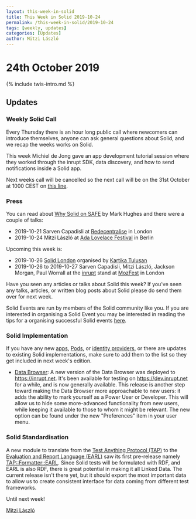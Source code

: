 ```yaml
---
layout: this-week-in-solid
title: This Week in Solid 2019-10-24
permalink: /this-week-in-solid/2019-10-24
tags: [weekly, updates]
categories: [Updates]
author: Mitzi László
---
```


# 24th October 2019

{% include twis-intro.md %}

## Updates

### Weekly Solid Call
Every Thursday there is an hour long public call where newcomers can introduce themselves, anyone can ask general questions about Solid, and we recap the weeks works on Solid. 

This week Michiel de Jong gave an app development tutorial session where they worked through the inrupt SDK, data discovery, and how to send notifications inside a Solid app. 

Next weeks call will be cancelled so the next call will be on the 31st October at 1000 CEST on [this line](https://zoom.us/j/121552099).

### Press
You can read about [Why Solid on SAFE](http://dweb.happybeing.com/blog/post/004-why-solid-on-safe/) by Mark Hughes and there were a couple of talks: 
* 2019-10-21 Sarven Capadisli at [Redecentralise](https://redecentralize.org) in London
* 2019-10-24 Mitzi László at [Ada Lovelace Festival](https://www.ada-lovelace-festival.com) in Berlin

Upcoming this week is: 
* 2019-10-26 [Solid London](https://www.eventbrite.com/e/solid-intro-workshop-this-is-for-everyone-join-the-movement-tickets-77597174237?aff=ebdssbdestsearch) organised by [Kartika Tulusan](https://github.com/ktulusan)
* 2019-10-26 to 2019-10-27 Sarven Capadisli, Mitzi László, Jackson Morgan, Paul Worrall at the [inrupt](https://inrupt.com) stand at [MozFest](https://www.mozillafestival.org) in London

Have you seen any articles or talks about Solid this week? If you've seen any talks, articles, or written blog posts about Solid please do send them over for next week.

Solid Events are run by members of the Solid community like you. If you are interested in organising a Solid Event you may be interested in reading the tips for a organising successful Solid events [here](https://github.com/solid/information/blob/master/solid-events.md).

### Solid Implementation
If you have any new [apps](https://github.com/solid/solid-apps), [Pods](https://github.com/solid/pods), or [identity providers](https://github.com/solid/solid-idp-list), or there are updates to existing Solid implementations, make sure to add them to the list so they get included in next week's edition.

* [Data Browser](https://github.com/orgs/solid/projects/4): A new version of the Data Browser was deployed to https://inrupt.net. It's been available for testing on https://dev.inrupt.net for a while, and is now generally available. This release is another step toward making the Data Browser more approachable to new users: it adds the ability to mark yourself as a Power User or Developer. This will allow us to hide some more-advanced functionality from new users, while keeping it available to those to whom it might be relevant. The new option can be found under the new "Preferences" item in your user menu.

### Solid Standardisation
A new module to translate from the [Test Anything Protocol (TAP)](http://testanything.org/) to the [Evaluation and Report Language (EARL)](https://www.w3.org/TR/EARL10-Guide/) saw its first pre-release namely [TAP::Formatter::EARL](https://metacpan.org/release/TAP-Formatter-EARL). Since Solid tests will be formulated with RDF, and EARL is also RDF, there is great potential in making it all Linked Data. The current release isn't there yet, but it should export the most important data to allow us to create consistent interface for data coming from different test frameworks.

Until next week!

[Mitzi László](https://github.com/Mitzi-Laszlo)
